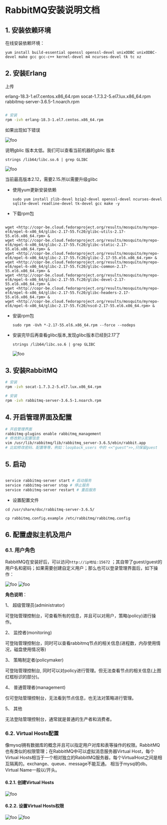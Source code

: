 # RabbitMQ安装说明文档

## 1. 安装依赖环境

在线安装依赖环境：

```shell
yum install build-essential openssl openssl-devel unixODBC unixODBC-devel make gcc gcc-c++ kernel-devel m4 ncurses-devel tk tc xz
```

## 2. 安装Erlang

上传

erlang-18.3-1.el7.centos.x86_64.rpm
socat-1.7.3.2-5.el7.lux.x86_64.rpm
rabbitmq-server-3.6.5-1.noarch.rpm

```sh

# 安装
rpm -ivh erlang-18.3-1.el7.centos.x86_64.rpm

```

如果出现如下错误

  <img :src="$withBase('/springboot/assets/1565526174751.png')" alt="foo">

说明gblic 版本太低。我们可以查看当前机器的gblic 版本

```shell
strings /lib64/libc.so.6 | grep GLIBC
```

  <img :src="$withBase('/springboot/assets/1565526264426.png')" alt="foo">

当前最高版本2.12，需要2.15.所以需要升级glibc

- 使用yum更新安装依赖

  ```shell
  sudo yum install zlib-devel bzip2-devel openssl-devel ncurses-devel sqlite-devel readline-devel tk-devel gcc make -y
  ```

- 下载rpm包

 ```shell

wget <http://copr-be.cloud.fedoraproject.org/results/mosquito/myrepo-el6/epel-6-x86_64/glibc-2.17-55.fc20/glibc-utils-2.17-55.el6.x86_64.rpm> &
wget <http://copr-be.cloud.fedoraproject.org/results/mosquito/myrepo-el6/epel-6-x86_64/glibc-2.17-55.fc20/glibc-static-2.17-55.el6.x86_64.rpm> &
wget <http://copr-be.cloud.fedoraproject.org/results/mosquito/myrepo-el6/epel-6-x86_64/glibc-2.17-55.fc20/glibc-2.17-55.el6.x86_64.rpm> &
wget <http://copr-be.cloud.fedoraproject.org/results/mosquito/myrepo-el6/epel-6-x86_64/glibc-2.17-55.fc20/glibc-common-2.17-55.el6.x86_64.rpm> &
wget <http://copr-be.cloud.fedoraproject.org/results/mosquito/myrepo-el6/epel-6-x86_64/glibc-2.17-55.fc20/glibc-devel-2.17-55.el6.x86_64.rpm> &
wget <http://copr-be.cloud.fedoraproject.org/results/mosquito/myrepo-el6/epel-6-x86_64/glibc-2.17-55.fc20/glibc-headers-2.17-55.el6.x86_64.rpm> &
wget <http://copr-be.cloud.fedoraproject.org/results/mosquito/myrepo-el6/epel-6-x86_64/glibc-2.17-55.fc20/nscd-2.17-55.el6.x86_64.rpm> &
 ```

- 安装rpm包

  ```shell
  sudo rpm -Uvh *-2.17-55.el6.x86_64.rpm --force --nodeps
  ```

- 安装完毕后再查看glibc版本,发现glibc版本已经到2.17了

  ```shell
  strings /lib64/libc.so.6 | grep GLIBC
  ```

  <img :src="$withBase('/springboot/assets/1565528746057.png')" alt="foo">

## 3. 安装RabbitMQ

```sh
# 安装
rpm -ivh socat-1.7.3.2-5.el7.lux.x86_64.rpm

# 安装
rpm -ivh rabbitmq-server-3.6.5-1.noarch.rpm

```

## 4. 开启管理界面及配置

```sh
# 开启管理界面
rabbitmq-plugins enable rabbitmq_management
# 修改默认配置信息
vim /usr/lib/rabbitmq/lib/rabbitmq_server-3.6.5/ebin/rabbit.app 
# 比如修改密码、配置等等，例如：loopback_users 中的 <<"guest">>,只保留guest

```

## 5. 启动

```sh

service rabbitmq-server start # 启动服务
service rabbitmq-server stop # 停止服务
service rabbitmq-server restart # 重启服务
```

- 设置配置文件

```shell
cd /usr/share/doc/rabbitmq-server-3.6.5/

cp rabbitmq.config.example /etc/rabbitmq/rabbitmq.config
```

## 6. 配置虚拟主机及用户

### 6.1. 用户角色

RabbitMQ在安装好后，可以访问`http://ip地址:15672` ；其自带了guest/guest的用户名和密码；如果需要创建自定义用户；那么也可以登录管理界面后，如下操作：

  <img :src="$withBase('/springboot/assets/1565098043833.png')" alt="foo">

  <img :src="$withBase('/springboot/assets/1565098315375.png')" alt="foo">

**角色说明**：

1、 超级管理员(administrator)

可登陆管理控制台，可查看所有的信息，并且可以对用户，策略(policy)进行操作。

2、 监控者(monitoring)

可登陆管理控制台，同时可以查看rabbitmq节点的相关信息(进程数，内存使用情况，磁盘使用情况等)

3、 策略制定者(policymaker)

可登陆管理控制台, 同时可以对policy进行管理。但无法查看节点的相关信息(上图红框标识的部分)。

4、 普通管理者(management)

仅可登陆管理控制台，无法看到节点信息，也无法对策略进行管理。

5、 其他

无法登陆管理控制台，通常就是普通的生产者和消费者。

### 6.2. Virtual Hosts配置

像mysql拥有数据库的概念并且可以指定用户对库和表等操作的权限。RabbitMQ也有类似的权限管理；在RabbitMQ中可以虚拟消息服务器Virtual Host，每个Virtual Hosts相当于一个相对独立的RabbitMQ服务器，每个VirtualHost之间是相互隔离的。exchange、queue、message不能互通。 相当于mysql的db。Virtual Name一般以/开头。

#### 6.2.1. 创建Virtual Hosts

  <img :src="$withBase('/springboot/assets/1565098496482.png')" alt="foo">

#### 6.2.2. 设置Virtual Hosts权限

  <img :src="$withBase('/springboot/assets/1565098585317.png')" alt="foo">

  <img :src="$withBase('/springboot/assets/1565098719054.png')" alt="foo">
